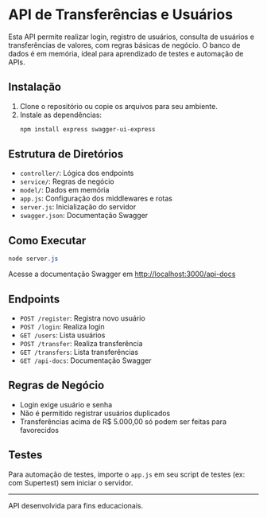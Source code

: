# API de Transferências e Usuários

Esta API permite realizar login, registro de usuários, consulta de usuários e transferências de valores, com regras básicas de negócio. O banco de dados é em memória, ideal para aprendizado de testes e automação de APIs.

## Instalação

1. Clone o repositório ou copie os arquivos para seu ambiente.
2. Instale as dependências:
   ```powershell
   npm install express swagger-ui-express
   ```

## Estrutura de Diretórios

- `controller/`: Lógica dos endpoints
- `service/`: Regras de negócio
- `model/`: Dados em memória
- `app.js`: Configuração dos middlewares e rotas
- `server.js`: Inicialização do servidor
- `swagger.json`: Documentação Swagger

## Como Executar

```powershell
node server.js
```

Acesse a documentação Swagger em [http://localhost:3000/api-docs](http://localhost:3000/api-docs)

## Endpoints

- `POST /register`: Registra novo usuário
- `POST /login`: Realiza login
- `GET /users`: Lista usuários
- `POST /transfer`: Realiza transferência
- `GET /transfers`: Lista transferências
- `GET /api-docs`: Documentação Swagger

## Regras de Negócio

- Login exige usuário e senha
- Não é permitido registrar usuários duplicados
- Transferências acima de R$ 5.000,00 só podem ser feitas para favorecidos

## Testes

Para automação de testes, importe o `app.js` em seu script de testes (ex: com Supertest) sem iniciar o servidor.

---

API desenvolvida para fins educacionais.
